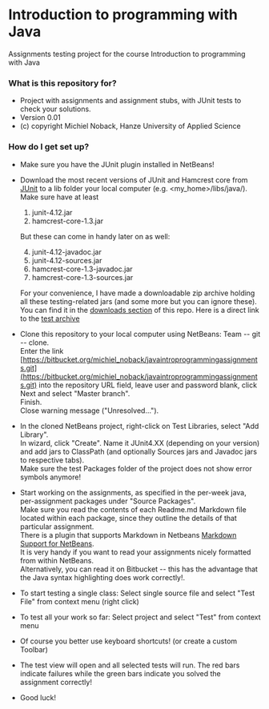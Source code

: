 # Introduction to programming with Java #

Assignments testing project for the course Introduction to programming with Java

### What is this repository for? ###

* Project with assignments and assignment stubs, with JUnit tests to check your solutions.
* Version 0.01
* (c) copyright Michiel Noback, Hanze University of Applied Science

### How do I get set up? ###

* Make sure you have the JUnit plugin installed in NetBeans!
* Download the most recent versions of JUnit and Hamcrest core from [JUnit](https://github.com/junit-team/junit/wiki/Download-and-Install) to a lib folder your local computer (e.g. <my_home>/libs/java/).  
Make sure have at least

    1. junit-4.12.jar
    2. hamcrest-core-1.3.jar

    But these can come in handy later on as well:

    4. junit-4.12-javadoc.jar
    5. junit-4.12-sources.jar
    6. hamcrest-core-1.3-javadoc.jar
    7. hamcrest-core-1.3-sources.jar

    For your convenience, I have made a downloadable zip archive holding all these testing-related jars (and some more but you can ignore these). 
You can find it in the [downloads section](https://bitbucket.org/michiel_noback/javaintroprogrammingassignments/downloads/) of this repo. 
Here is a direct link to the [test archive](https://bitbucket.org/michiel_noback/javaintroprogrammingassignments/downloads/test_archive.zip)

* Clone this repository to your local computer using NetBeans: Team -- git -- clone.  
Enter the link [https://bitbucket.org/michiel_noback/javaintroprogrammingassignments.git](https://bitbucket.org/michiel_noback/javaintroprogrammingassignments.git)
 into the repository URL field, leave user and password blank, click Next and select "Master branch".  
Finish.  
Close warning message ("Unresolved...").
 
* In the cloned NetBeans project, right-click on Test Libraries, select "Add Library".  
In wizard, click "Create". Name it JUnit4.XX (depending on your version) and add jars to ClassPath 
(and optionally Sources jars and Javadoc jars to respective tabs).  
Make sure the test Packages folder of the project does not show error symbols anymore!  

* Start working on the assignments, as specified in the per-week java, per-assignment packages under "Source Packages".  
Make sure you read the contents of each Readme.md Markdown file located within each package, since they outline the details of that particular assignment.  
There is a plugin that supports Markdown in Netbeans [Markdown Support for NetBeans](https://github.com/madflow/flow-netbeans-markdown).  
It is very handy if you want to read your assignments nicely formatted from within NetBeans.  
Alternatively, you can read it on Bitbucket -- this has the advantage that the Java syntax highlighting does work correctly!.  

* To start testing a single class: Select single source file and select "Test File" from context menu (right click)

* To test all your work so far: Select project and select "Test" from context menu

* Of course you better use keyboard shortcuts! (or create a custom Toolbar)

* The test view will open and all selected tests will run. The red bars indicate failures while the green bars indicate you solved the assignment correctly!

* Good luck!
